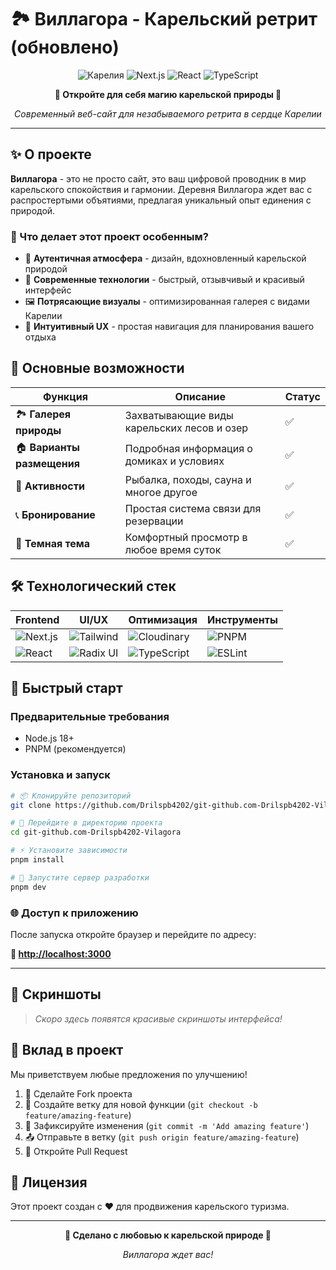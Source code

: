 # 🏞️ Виллагора - Карельский ретрит (обновлено)

<div align="center">

![Карелия](https://img.shields.io/badge/Карелия-Природа-green?style=for-the-badge&logo=tree&logoColor=white)
![Next.js](https://img.shields.io/badge/Next.js-15-black?style=for-the-badge&logo=next.js&logoColor=white)
![React](https://img.shields.io/badge/React-19-blue?style=for-the-badge&logo=react&logoColor=white)
![TypeScript](https://img.shields.io/badge/TypeScript-5-blue?style=for-the-badge&logo=typescript&logoColor=white)

**🌲 Откройте для себя магию карельской природы 🌲**

*Современный веб-сайт для незабываемого ретрита в сердце Карелии*

</div>

---

## ✨ О проекте

**Виллагора** - это не просто сайт, это ваш цифровой проводник в мир карельского спокойствия и гармонии. Деревня Виллагора ждет вас с распростертыми объятиями, предлагая уникальный опыт единения с природой.

### 🎯 Что делает этот проект особенным?

- 🏡 **Аутентичная атмосфера** - дизайн, вдохновленный карельской природой
- 📱 **Современные технологии** - быстрый, отзывчивый и красивый интерфейс
- 🖼️ **Потрясающие визуалы** - оптимизированная галерея с видами Карелии
- 🎨 **Интуитивный UX** - простая навигация для планирования вашего отдыха

## 🚀 Основные возможности

| Функция | Описание | Статус |
|---------|----------|--------|
| 🏞️ **Галерея природы** | Захватывающие виды карельских лесов и озер | ✅ |
| 🏠 **Варианты размещения** | Подробная информация о домиках и условиях | ✅ |
| 🎯 **Активности** | Рыбалка, походы, сауна и многое другое | ✅ |
| 📞 **Бронирование** | Простая система связи для резервации | ✅ |
| 🌙 **Темная тема** | Комфортный просмотр в любое время суток | ✅ |

## 🛠️ Технологический стек

<div align="center">

| Frontend | UI/UX | Оптимизация | Инструменты |
|----------|-------|-------------|-------------|
| ![Next.js](https://img.shields.io/badge/Next.js-15.2.4-black?logo=next.js) | ![Tailwind](https://img.shields.io/badge/Tailwind-CSS-38B2AC?logo=tailwind-css) | ![Cloudinary](https://img.shields.io/badge/Cloudinary-Images-3448C5?logo=cloudinary) | ![PNPM](https://img.shields.io/badge/PNPM-Package%20Manager-F69220?logo=pnpm) |
| ![React](https://img.shields.io/badge/React-19-61DAFB?logo=react) | ![Radix UI](https://img.shields.io/badge/Radix-UI-161618?logo=radix-ui) | ![TypeScript](https://img.shields.io/badge/TypeScript-5-3178C6?logo=typescript) | ![ESLint](https://img.shields.io/badge/ESLint-Linting-4B32C3?logo=eslint) |

</div>

## 🚀 Быстрый старт

### Предварительные требования
- Node.js 18+
- PNPM (рекомендуется)

### Установка и запуск

```bash
# 📦 Клонируйте репозиторий
git clone https://github.com/Drilspb4202/git-github.com-Drilspb4202-Vilagora.git

# 📁 Перейдите в директорию проекта
cd git-github.com-Drilspb4202-Vilagora

# ⚡ Установите зависимости
pnpm install

# 🚀 Запустите сервер разработки
pnpm dev
```

### 🌐 Доступ к приложению

После запуска откройте браузер и перейдите по адресу:

**🔗 [http://localhost:3000](http://localhost:3000)**

---

## 📸 Скриншоты

> *Скоро здесь появятся красивые скриншоты интерфейса!*

## 🤝 Вклад в проект

Мы приветствуем любые предложения по улучшению!

1. 🍴 Сделайте Fork проекта
2. 🌿 Создайте ветку для новой функции (`git checkout -b feature/amazing-feature`)
3. 💾 Зафиксируйте изменения (`git commit -m 'Add amazing feature'`)
4. 📤 Отправьте в ветку (`git push origin feature/amazing-feature`)
5. 🔄 Откройте Pull Request

## 📄 Лицензия

Этот проект создан с ❤️ для продвижения карельского туризма.

---

<div align="center">

**🌲 Сделано с любовью к карельской природе 🌲**

*Виллагора ждет вас!*

</div>

